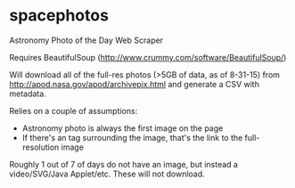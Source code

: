 # spacephotos
Astronomy Photo of the Day Web Scraper

Requires BeautifulSoup (http://www.crummy.com/software/BeautifulSoup/)

Will download all of the full-res photos (>5GB of data, as of 8-31-15) from http://apod.nasa.gov/apod/archivepix.html and generate a CSV with metadata.

Relies on a couple of assumptions:
- Astronomy photo is always the first image on the page
- If there's an <a> tag surrounding the image, that's the link to the full-resolution image

Roughly 1 out of 7 of days do not have an image, but instead a video/SVG/Java Applet/etc. These will not download.
